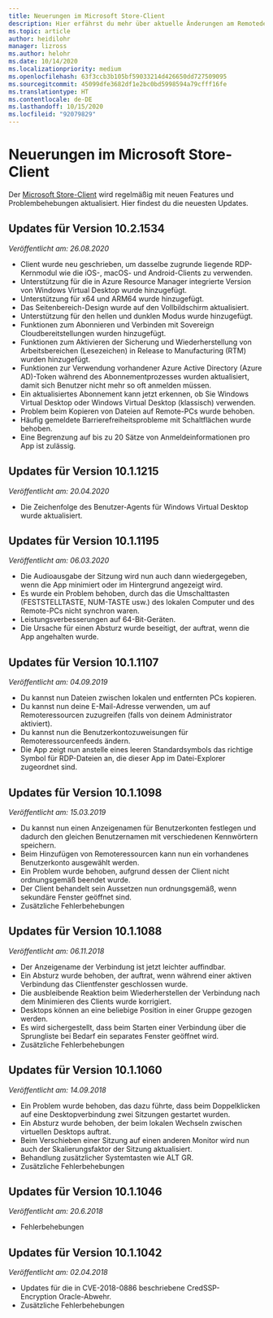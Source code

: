 ```yaml
---
title: Neuerungen im Microsoft Store-Client
description: Hier erfährst du mehr über aktuelle Änderungen am Remotedesktopclient für Windows Store.
ms.topic: article
author: heidilohr
manager: lizross
ms.author: helohr
ms.date: 10/14/2020
ms.localizationpriority: medium
ms.openlocfilehash: 63f3ccb3b105bf59033214d426650dd727509095
ms.sourcegitcommit: 45099dfe3682df1e2bc0bd5998594a79cfff16fe
ms.translationtype: HT
ms.contentlocale: de-DE
ms.lasthandoff: 10/15/2020
ms.locfileid: "92079829"
---
```

# <a name="whats-new-in-the-microsoft-store-client"></a>Neuerungen im Microsoft Store-Client

Der [Microsoft Store-Client](windows.md) wird regelmäßig mit neuen Features und Problembehebungen aktualisiert. Hier findest du die neuesten Updates.

## <a name="updates-for-version-1021534"></a>Updates für Version 10.2.1534

*Veröffentlicht am: 26.08.2020*

- Client wurde neu geschrieben, um dasselbe zugrunde liegende RDP-Kernmodul wie die iOS-, macOS- und Android-Clients zu verwenden.
- Unterstützung für die in Azure Resource Manager integrierte Version von Windows Virtual Desktop wurde hinzugefügt.
- Unterstützung für x64 und ARM64 wurde hinzugefügt.
- Das Seitenbereich-Design wurde auf den Vollbildschirm aktualisiert.
- Unterstützung für den hellen und dunklen Modus wurde hinzugefügt.
- Funktionen zum Abonnieren und Verbinden mit Sovereign Cloudbereitstellungen wurden hinzugefügt.
- Funktionen zum Aktivieren der Sicherung und Wiederherstellung von Arbeitsbereichen (Lesezeichen) in Release to Manufacturing (RTM) wurden hinzugefügt.
- Funktionen zur Verwendung vorhandener Azure Active Directory (Azure AD)-Token während des Abonnementprozesses wurden aktualisiert, damit sich Benutzer nicht mehr so oft anmelden müssen.
- Ein aktualisiertes Abonnement kann jetzt erkennen, ob Sie Windows Virtual Desktop oder Windows Virtual Desktop (klassisch) verwenden.
- Problem beim Kopieren von Dateien auf Remote-PCs wurde behoben.
- Häufig gemeldete Barrierefreiheitsprobleme mit Schaltflächen wurde behoben.
- Eine Begrenzung auf bis zu 20 Sätze von Anmeldeinformationen pro App ist zulässig.

## <a name="updates-for-version-1011215"></a>Updates für Version 10.1.1215

*Veröffentlicht am: 20.04.2020*

- Die Zeichenfolge des Benutzer-Agents für Windows Virtual Desktop wurde aktualisiert.

## <a name="updates-for-version-1011195"></a>Updates für Version 10.1.1195

*Veröffentlicht am: 06.03.2020*

- Die Audioausgabe der Sitzung wird nun auch dann wiedergegeben, wenn die App minimiert oder im Hintergrund angezeigt wird.
- Es wurde ein Problem behoben, durch das die Umschalttasten (FESTSTELLTASTE, NUM-TASTE usw.) des lokalen Computer und des Remote-PCs nicht synchron waren.
- Leistungsverbesserungen auf 64-Bit-Geräten.
- Die Ursache für einen Absturz wurde beseitigt, der auftrat, wenn die App angehalten wurde.

## <a name="updates-for-version-1011107"></a>Updates für Version 10.1.1107

*Veröffentlicht am: 04.09.2019*

- Du kannst nun Dateien zwischen lokalen und entfernten PCs kopieren.
- Du kannst nun deine E-Mail-Adresse verwenden, um auf Remoteressourcen zuzugreifen (falls von deinem Administrator aktiviert).
- Du kannst nun die Benutzerkontozuweisungen für Remoteressourcenfeeds ändern.
- Die App zeigt nun anstelle eines leeren Standardsymbols das richtige Symbol für RDP-Dateien an, die dieser App im Datei-Explorer zugeordnet sind.

## <a name="updates-for-version-1011098"></a>Updates für Version 10.1.1098

*Veröffentlicht am: 15.03.2019*

- Du kannst nun einen Anzeigenamen für Benutzerkonten festlegen und dadurch den gleichen Benutzernamen mit verschiedenen Kennwörtern speichern.
- Beim Hinzufügen von Remoteressourcen kann nun ein vorhandenes Benutzerkonto ausgewählt werden.
- Ein Problem wurde behoben, aufgrund dessen der Client nicht ordnungsgemäß beendet wurde.
- Der Client behandelt sein Aussetzen nun ordnungsgemäß, wenn sekundäre Fenster geöffnet sind.
- Zusätzliche Fehlerbehebungen

## <a name="updates-for-version-1011088"></a>Updates für Version 10.1.1088

*Veröffentlicht am: 06.11.2018*

- Der Anzeigename der Verbindung ist jetzt leichter auffindbar.
- Ein Absturz wurde behoben, der auftrat, wenn während einer aktiven Verbindung das Clientfenster geschlossen wurde.
- Die ausbleibende Reaktion beim Wiederherstellen der Verbindung nach dem Minimieren des Clients wurde korrigiert.
- Desktops können an eine beliebige Position in einer Gruppe gezogen werden.
- Es wird sichergestellt, dass beim Starten einer Verbindung über die Sprungliste bei Bedarf ein separates Fenster geöffnet wird.
- Zusätzliche Fehlerbehebungen

## <a name="updates-for-version-1011060"></a>Updates für Version 10.1.1060

*Veröffentlicht am: 14.09.2018*

- Ein Problem wurde behoben, das dazu führte, dass beim Doppelklicken auf eine Desktopverbindung zwei Sitzungen gestartet wurden.
- Ein Absturz wurde behoben, der beim lokalen Wechseln zwischen virtuellen Desktops auftrat.
- Beim Verschieben einer Sitzung auf einen anderen Monitor wird nun auch der Skalierungsfaktor der Sitzung aktualisiert.
- Behandlung zusätzlicher Systemtasten wie ALT GR.
- Zusätzliche Fehlerbehebungen

## <a name="updates-for-version-1011046"></a>Updates für Version 10.1.1046

*Veröffentlicht am: 20.6.2018*

- Fehlerbehebungen

## <a name="updates-for-version-1011042"></a>Updates für Version 10.1.1042

*Veröffentlicht am: 02.04.2018*

- Updates für die in CVE-2018-0886 beschriebene CredSSP-Encryption Oracle-Abwehr.
- Zusätzliche Fehlerbehebungen
